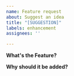 ```yaml
---
name: Feature request
about: Suggest an idea
title: "[SUGGESTION]"
labels: enhancement
assignees: ''

---
```


**What's the Feature?**

**Why should it be added?**
